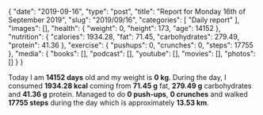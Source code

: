{
    "date": "2019-09-16",
    "type": "post",
    "title": "Report for Monday 16th of September 2019",
    "slug": "2019\/09\/16",
    "categories": [
        "Daily report"
    ],
    "images": [],
    "health": {
        "weight": 0,
        "height": 173,
        "age": 14152
    },
    "nutrition": {
        "calories": 1934.28,
        "fat": 71.45,
        "carbohydrates": 279.49,
        "protein": 41.36
    },
    "exercise": {
        "pushups": 0,
        "crunches": 0,
        "steps": 17755
    },
    "media": {
        "books": [],
        "podcast": [],
        "youtube": [],
        "movies": [],
        "photos": []
    }
}

Today I am <strong>14152 days</strong> old and my weight is <strong>0 kg</strong>. During the day, I consumed <strong>1934.28 kcal</strong> coming from <strong>71.45 g</strong> fat, <strong>279.49 g</strong> carbohydrates and <strong>41.36 g</strong> protein. Managed to do <strong>0 push-ups</strong>, <strong>0 crunches</strong> and walked <strong>17755 steps</strong> during the day which is approximately <strong>13.53 km</strong>.